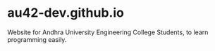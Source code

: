 # au42-dev.github.io
Website for Andhra University Engineering College Students, to learn programming easily.
